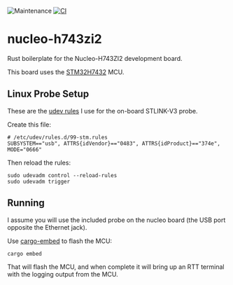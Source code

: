 ![Maintenance](https://img.shields.io/badge/maintenance-experimental-blue.svg)
[![CI](https://github.com/newAM/nucleo-h743zi2-rs/workflows/CI/badge.svg)](https://github.com/newAM/nucleo-h743zi2-rs/actions)

# nucleo-h743zi2

Rust boilerplate for the Nucleo-H743ZI2 development board.

This board uses the [STM32H7432] MCU.

## Linux Probe Setup

These are the [udev rules] I use for the on-board STLINK-V3 probe.

Create this file:

```
# /etc/udev/rules.d/99-stm.rules
SUBSYSTEM=="usb", ATTRS{idVendor}=="0483", ATTRS{idProduct}=="374e", MODE="0666"
```

Then reload the rules:

```
sudo udevadm control --reload-rules
sudo udevadm trigger
```

## Running

I assume you will use the included probe on the nucleo board (the USB port
opposite the Ethernet jack).

Use [cargo-embed] to flash the MCU:

```
cargo embed
```

That will flash the MCU, and when complete it will bring up an RTT terminal
with the logging output from the MCU.

[cargo-embed]: https://crates.io/crates/cargo-embed
[STM32H7432]: https://www.st.com/resource/en/datasheet/stm32h743vi.pdf
[udev rules]: https://wiki.debian.org/udev
